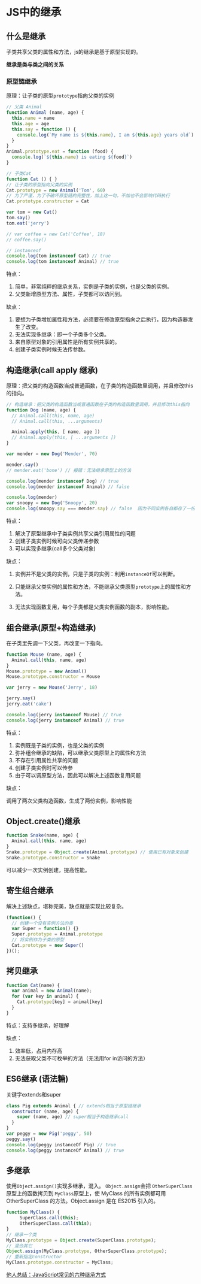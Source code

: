 # JS中的继承

## 什么是继承

子类共享父类的属性和方法，js的继承是基于原型实现的。

**继承是类与类之间的关系**

### 原型链继承

原理：让子类的原型`prototype`指向父类的实例

```js
// 父类 Animal
function Animal (name, age) {
  this.name = name
  this.age = age
  this.say = function () {
    console.log(`My name is ${this.name}, I am ${this.age} years old`)
  }
}
Animal.prototype.eat = function (food) {
  console.log(`${this.name} is eating ${food}`)
}
```

```js
// 子类Cat
function Cat () { }
// 让子类的原型指向父类的实例
Cat.prototype = new Animal('Tom', 60)
// 为了严谨，为了不破坏原型链的完整性，加上这一句，不加也不会影响代码执行
Cat.prototype.constructor = Cat

var tom = new Cat()
tom.say()
tom.eat('jerry')

// var coffee = new Cat('Coffee', 18)
// coffee.say()

// instanceof
console.log(tom instanceof Cat) // true
console.log(tom instanceof Animal) // true
```

特点：

1. 简单，非常纯粹的继承关系，实例是子类的实例，也是父类的实例。
2. 父类新增原型方法、属性，子类都可以访问到。

缺点：

1. 要想为子类增加属性和方法，必须要在修改原型指向之后执行，因为构造器发生了改变。
2. 无法实现多继承：即一个子类多个父类。
3. 来自原型对象的引用属性是所有实例共享的。
4. 创建子类实例时候无法传参数。

## 构造继承(call apply 继承)

原理：把父类的构造函数当成普通函数，在子类的构造函数里调用，并且修改this的指向。

```js
// 构造继承：把父类的构造函数当成普通函数在子类的构造函数里调用，并且修改this指向
function Dog (name, age) {
  // Animal.call(this, name, age)
  // Animal.call(this, ...arguments)

  Animal.apply(this, [ name, age ])
  // Animal.apply(this, [ ...arguments ])
}

var mender = new Dog('Mender', 70)

mender.say()
// mender.eat('bone') // 报错：无法继承原型上的方法

console.log(mender instanceof Dog) // true
console.log(mender instanceof Animal) // false

console.log(mender)
var snoopy = new Dog('Snoopy', 20)
console.log(snoopy.say === mender.say) // false  因为不同实例各自都存了一份自己的say，浪费内存
```



特点：

1. 解决了原型继承中子类实例共享父类引用属性的问题
2. 创建子类实例时候可向父类传递参数
3. 可以实现多继承(call多个父类对象)

缺点：

1. 实例并不是父类的实例，只是子类的实例：利用`instanceOf`可以判断。
2. 只能继承父类实例的属性和方法，不能继承父类原型`prototype`上的属性和方法。

3. 无法实现函数复用，每个子类都是父类实例函数的副本，影响性能。

## 组合继承(原型+构造继承)

在子类里先调一下父类，再改变一下指向。

```js
function Mouse (name, age) {
  Animal.call(this, name, age)
}
Mouse.prototype = new Animal()
Mouse.prototype.constructor = Mouse

var jerry = new Mouse('Jerry', 18)

jerry.say()
jerry.eat('cake')

console.log(jerry instanceof Mouse) // true
console.log(jerry instanceof Animal) // true
```

特点：

1. 实例既是子类的实例，也是父类的实例
2. 弥补组合继承的缺陷，可以继承父类原型上的属性和方法
3. 不存在引用属性共享的问题
4. 创建子类实例时可以传参
5. 由于可以调原型方法，因此可以解决上述函数复用问题

缺点：

调用了两次父类构造函数，生成了两份实例，影响性能

## Object.create()继承

```js
function Snake(name, age) {
  Animal.call(this, name, age)
} 
Snake.prototype = Object.create(Animal.prototype) // 使用已有对象来创建
Snake.prototype.constructor = Snake
```

可以减少一次实例创建，提高性能。

## 寄生组合继承

解决上述缺点，堪称完美，缺点就是实现比较复杂。

```js
(function() {
  // 创建一个没有实例方法的类
  var Super = function() {}
  Super.prototype = Animal.prototype
  // 将实例作为子类的原型
  Cat.prototype = new Super()
})();
```

## 拷贝继承

```js
function Cat(name) {
  var animal = new Animal(name);
  for (var key in animal) {
    Cat.prototype[key] = animal[key]
  }
}
```

特点：支持多继承，好理解

缺点：

1. 效率低，占用内存高
2. 无法获取父类不可枚举的方法（无法用for in访问的方法）

## ES6继承 (语法糖)

关键字extends和super

```js
class Pig extends Animal { // extends相当于原型链继承
  constructor (name, age) {
    super (name, age) // super相当于构造继承call
  }
}
var peggy = new Pig('peggy', 50)
peggy.say()
console.log(peggy instanceOf Pig) // true
console.log(peggy instanceOf Animal) // true
```

## 多继承

使用`Object.assign()`实现多继承，混入。	`Object.assign`会把  `OtherSuperClass`原型上的函数拷贝到 `MyClass`原型上，使 MyClass 的所有实例都可用 OtherSuperClass 的方法。Object.assign 是在 ES2015 引入的。

```js
function MyClass() {
     SuperClass.call(this);
     OtherSuperClass.call(this);
}
// 继承一个类
MyClass.prototype = Object.create(SuperClass.prototype);
// 混合其它
Object.assign(MyClass.prototype, OtherSuperClass.prototype);
// 重新指定constructor
MyClass.prototype.constructor = MyClass;

```

[他人总结：JavaScript常见的六种继承方式](https://segmentfault.com/a/1190000016708006)